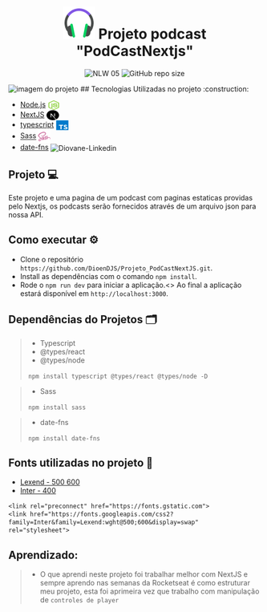 <h1 align="center"><img src="./public/favicon.png"> Projeto podcast "PodCastNextjs"</h1>

<p align="center">
    <img src="https://img.shields.io/static/v1?label=NLW&message=05&color=8257E5&labelColor=000000" alt="NLW 05">
    <img alt="GitHub repo size" src="https://img.shields.io/github/repo-size/DioenDJS/Projeto_PodCastNextJS" >
</p>

<img src="NLW05.fw.png" alt="imagem do projeto">
## Tecnologias Utilizadas no projeto :construction:

- [Node.js](https://nodejs.org/en/) <img align="center" alt="Diovane-Linkedin" height="20" width="25" src="https://raw.githubusercontent.com/devicons/devicon/master/icons/nodejs/nodejs-original.svg" style="max-width:100%;" />
- [NextJS](https://nextjs.org/) <img align="center" alt="Diovane-Linkedin" height="20" width="25" src="https://raw.githubusercontent.com/devicons/devicon/master/icons/nextjs/nextjs-original.svg" style="max-width:100%;" />
- [typescript](https://www.typescriptlang.org/) <img align="center" alt="Diovane-Linkedin" height="20" width="25" src="https://raw.githubusercontent.com/devicons/devicon/master/icons/typescript/typescript-original.svg" style="max-width:100%;" />
- [Sass](https://sass-lang.com/) <img align="center" alt="Diovane-Linkedin" height="25" width="25" src="https://raw.githubusercontent.com/devicons/devicon/master/icons/sass/sass-original.svg" style="max-width:100%;" />
- [date-fns](https://date-fns.org/) <img align="center" alt="Diovane-Linkedin" height="25" width="20" src="https://date-fns.org/static/7ceafe855b131d457fe7de810ed31e0f.svg" style="max-width:100%;" />


## Projeto :computer:

Este projeto e uma pagina de um podcast com paginas estaticas providas pelo Nextjs,
os podcasts serão fornecidos através de um arquivo json para nossa API.

## Como executar :gear:

- Clone o repositório `https://github.com/DioenDJS/Projeto_PodCastNextJS.git`.
- Install as dependências com o comando `npm install`.
- Rode o `npm run dev` para iniciar a aplicação.<>
Ao final a aplicação estará disponível em `http://localhost:3000`.

## Dependências do Projetos :card_index_dividers:

> - Typescript 
> - @types/react 
> - @types/node 
>
> ```npm install typescript @types/react @types/node -D```

> - Sass 
>
> ``npm install sass``

> - date-fns 
>
> ``npm install date-fns`` 

## Fonts utilizadas no projeto :page_with_curl:


- [Lexend - 500 600](https://fonts.google.com/specimen/Lexend?query=Lexend)
- [Inter - 400](https://fonts.google.com/specimen/Inter?query=inter)

```
<link rel="preconnect" href="https://fonts.gstatic.com">
<link href="https://fonts.googleapis.com/css2?family=Inter&family=Lexend:wght@500;600&display=swap" rel="stylesheet">
```
## Aprendizado:
> - O que aprendi neste projeto foi trabalhar melhor com NextJS e sempre aprendo nas semanas da Rocketseat
>é como estruturar meu projeto, esta foi aprimeira vez que trabalho com manipulação de ``controles de player`` 


